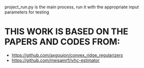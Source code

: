 project_run.py is the main process, run it with the appropriate input parameters for testing

# THIS WORK IS BASED ON THE PAPERS AND CODES FROM:
* https://github.com/axgoujon/convex_ridge_regularizers
* https://github.com/meisamrf/ivhc-estimator